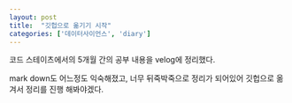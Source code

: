 ```yaml
---
layout: post
title:  "깃헙으로 옮기기 시작"
categories: ['데이터사이언스', 'diary']
---
```


코드 스테이츠에서의 5개월 간의 공부 내용을 velog에 정리했다.

mark down도 어느정도 익숙해졌고, 너무 뒤죽박죽으로 정리가 되어있어 깃헙으로 옮겨서 정리를 진행 해봐야겠다.

